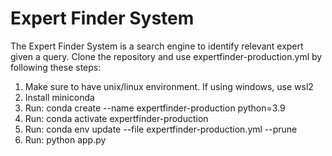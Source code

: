 # Expert Finder System

The Expert Finder System is a search engine to identify relevant expert given a query.
Clone the repository and use expertfinder-production.yml by following these steps:

1.  Make sure to have unix/linux environment. If using windows, use wsl2
2.  Install miniconda
3.  Run: conda create --name expertfinder-production python=3.9
4.  Run: conda activate expertfinder-production
5.  Run: conda env update --file expertfinder-production.yml --prune
6.  Run: python app.py
